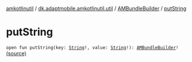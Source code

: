 [amkotlinutil](../../index.md) / [dk.adaptmobile.amkotlinutil.util](../index.md) / [AMBundleBuilder](index.md) / [putString](./put-string.md)

# putString

`open fun putString(key: `[`String`](https://kotlinlang.org/api/latest/jvm/stdlib/kotlin/-string/index.html)`!, value: `[`String`](https://kotlinlang.org/api/latest/jvm/stdlib/kotlin/-string/index.html)`!): `[`AMBundleBuilder`](index.md)`!` [(source)](https://github.com/adaptmobile-organization/amkotlinutil/tree/master/amkotlinutil/src/main/java/dk/adaptmobile/amkotlinutil/util/AMBundleBuilder.java#L53)